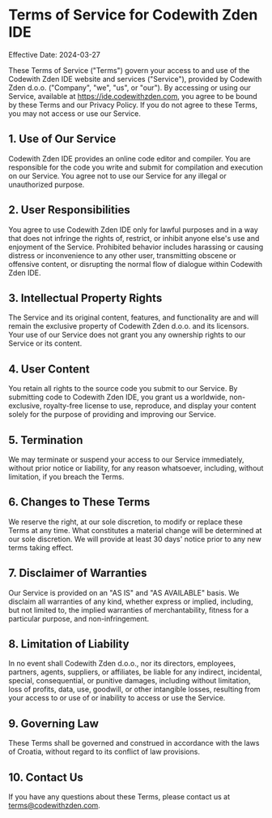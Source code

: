 

# Terms of Service for Codewith Zden IDE
Effective Date: 2024-03-27

These Terms of Service ("Terms") govern your access to and use of the Codewith Zden IDE website and services ("Service"), provided by Codewith Zden d.o.o. ("Company", "we", "us", or "our"). By accessing or using our Service, available at https://ide.codewithzden.com, you agree to be bound by these Terms and our Privacy Policy. If you do not agree to these Terms, you may not access or use our Service.

## 1. Use of Our Service
Codewith Zden IDE provides an online code editor and compiler.
You are responsible for the code you write and submit for compilation and execution on our Service.
You agree not to use our Service for any illegal or unauthorized purpose.

## 2. User Responsibilities
You agree to use Codewith Zden IDE only for lawful purposes and in a way that does not infringe the rights of, restrict, or inhibit anyone else's use and enjoyment of the Service.
Prohibited behavior includes harassing or causing distress or inconvenience to any other user, transmitting obscene or offensive content, or disrupting the normal flow of dialogue within Codewith Zden IDE.

## 3. Intellectual Property Rights
The Service and its original content, features, and functionality are and will remain the exclusive property of Codewith Zden d.o.o. and its licensors.
Your use of our Service does not grant you any ownership rights to our Service or its content.

## 4. User Content
You retain all rights to the source code you submit to our Service.
By submitting code to Codewith Zden IDE, you grant us a worldwide, non-exclusive, royalty-free license to use, reproduce, and display your content solely for the purpose of providing and improving our Service.

## 5. Termination
We may terminate or suspend your access to our Service immediately, without prior notice or liability, for any reason whatsoever, including, without limitation, if you breach the Terms.

## 6. Changes to These Terms
We reserve the right, at our sole discretion, to modify or replace these Terms at any time. What constitutes a material change will be determined at our sole discretion. We will provide at least 30 days' notice prior to any new terms taking effect.

## 7. Disclaimer of Warranties
Our Service is provided on an "AS IS" and "AS AVAILABLE" basis.
We disclaim all warranties of any kind, whether express or implied, including, but not limited to, the implied warranties of merchantability, fitness for a particular purpose, and non-infringement.

## 8. Limitation of Liability
In no event shall Codewith Zden d.o.o., nor its directors, employees, partners, agents, suppliers, or affiliates, be liable for any indirect, incidental, special, consequential, or punitive damages, including without limitation, loss of profits, data, use, goodwill, or other intangible losses, resulting from your access to or use of or inability to access or use the Service.

## 9. Governing Law
These Terms shall be governed and construed in accordance with the laws of Croatia, without regard to its conflict of law provisions.

## 10. Contact Us
If you have any questions about these Terms, please contact us at terms@codewithzden.com.

